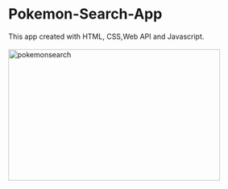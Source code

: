 # Pokemon-Search-App
This app created with HTML, CSS,Web API and Javascript.
<br> <br>
<img src="" alt="pokemonsearch" height="260px" width="420px">
